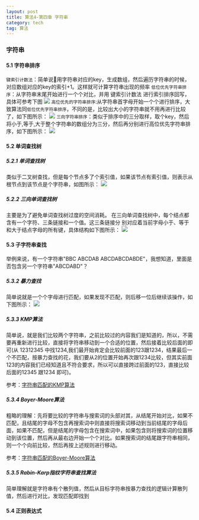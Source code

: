 ```yaml
---
layout: post
title: 算法4-第四章 字符串
category: tech
tag: 算法
---
```


### 字符串

#### 5.1 字符串排序
`键索引计数法`：简单说用字符串对应的key，生成数组，然后遍历字符串的时候，对应数组对应的key的索引+1。这样就可计算字符串出现的频率
`低位优先字符串排序`：从字符串末尾开始进行一个个对比，并用 键索引计数法 进行索引排序回写，具体可参考下图
![](http://qiniucdn.dgars.com/%E5%B1%8F%E5%B9%95%E5%BF%AB%E7%85%A7%202019-04-24%20%E4%B8%8B%E5%8D%8811.43.36.png)
`高位优先的字符串排序`:从字符串首字母开始一个个进行排序，大致算法同`低位优先字符串排序`，不同的是，比较出大小的字符串就不用再进行比较了，如下图所示：
![](http://qiniucdn.dgars.com/%E5%B1%8F%E5%B9%95%E5%BF%AB%E7%85%A7%202019-04-24%20%E4%B8%8B%E5%8D%8811.49.27.png)
`三向字符串排序`：类似于排序中的三分取样，取个key，然后将小于,等于,大于整个字符串的数组分为三分，然后再分别进行高位优先字符串排序，如下图所示：
![](http://qiniucdn.dgars.com/%E5%B1%8F%E5%B9%95%E5%BF%AB%E7%85%A7%202019-04-24%20%E4%B8%8B%E5%8D%8811.52.23.png)

#### 5.2 单词查找树
##### 5.2.1 单词查找树
类似于二叉树查找，但是每个节点多了个索引值，如果该节点有索引值，则表示从根节点到该节点是个字符串，如图所示：
![](http://qiniucdn.dgars.com/%E5%B1%8F%E5%B9%95%E5%BF%AB%E7%85%A7%202019-04-27%20%E4%B8%8A%E5%8D%889.34.36.png)

##### 5.2.2 三向单词查找树
主要是为了避免单词查找树过度的空间消耗。
在三向单词查找树中，每个结点都含有一个字符、三条链接和一个值。这三条链接分 别对应着当前字母小于、等于和大于结点字母的所有键，具体结构如下图所示：
![](http://qiniucdn.dgars.com/%E5%B1%8F%E5%B9%95%E5%BF%AB%E7%85%A7%202019-04-27%20%E4%B8%8A%E5%8D%889.43.50.png)

#### 5.3 子字符串查找

举例来说，有一个字符串"BBC ABCDAB ABCDABCDABDE"，我想知道，里面是否包含另一个字符串"ABCDABD"？

##### 5.3.2 暴力查找
简单说就是一个个字母进行匹配，如果发现不匹配，则后移一位后继续该操作，如下图所示：
![](http://qiniucdn.dgars.com/%E5%B1%8F%E5%B9%95%E5%BF%AB%E7%85%A7%202019-04-27%20%E4%B8%8B%E5%8D%885.27.40.png)
##### 5.3.3 KMP算法
简单说，就是我们比较两个字符串，之前比较过的内容我们是知道的，所以，不需要再重新进行比较，直接将字符串移动到一个合适的位置，然后接着比较后面的即可(从 12312345 中找1234,我们最开始肯定会比较前面的123跟1234，结果最后一个不匹配，按暴力查找的花，我们要从2的位置开始再次跟1234比较，但其实前面123的内容我们已经知道且不符合要求，所以可以直接跨过前面的123，直接比较后面的12345 跟1234 即可)。

参考：[字符串匹配的KMP算法](http://www.ruanyifeng.com/blog/2013/05/Knuth%E2%80%93Morris%E2%80%93Pratt_algorithm.html#comment-text)

##### 5.3.4 Boyer-Moore算法
粗略的理解：先将要比较的字符串与搜索词的头部对其，从结尾开始对比，如果不匹配，且结尾的字母不包含再搜索词中则直接将搜索词移动到当前结尾的字母后面，如果不匹配，但是结尾的字母包含在搜索词中，如果包含则将搜索词的位置移动到该位置，然后再从最右边开始一个个对比。如果搜索词的结尾跟字符串相同，则一个个向前比较，然后再按上述规则进行移动。

参考：[字符串匹配的Boyer-Moore算法](http://www.ruanyifeng.com/blog/2013/05/boyer-moore_string_search_algorithm.html)

##### 5.3.5 Rabin-Karp指纹字符串查找算法
简单理解就是字符串有个散列值，然后从目标字符串按暴力查找的逻辑计算散列值，然后进行对比，发现匹配即找到


#### 5.4 正则表达式
